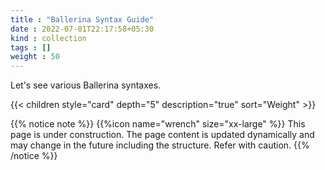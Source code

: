 ```yaml
---
title : "Ballerina Syntax Guide"
date : 2022-07-01T22:17:58+05:30
kind : collection 
tags : []
weight : 50
---
```


Let's see various Ballerina syntaxes.

<!--more-->

{{< children style="card" depth="5" description="true" sort="Weight" >}}

{{% notice note %}}
{{%icon name="wrench" size="xx-large" %}} This page is under construction. The page content is updated dynamically and may change in the future including the structure. Refer with caution. 
{{% /notice %}}